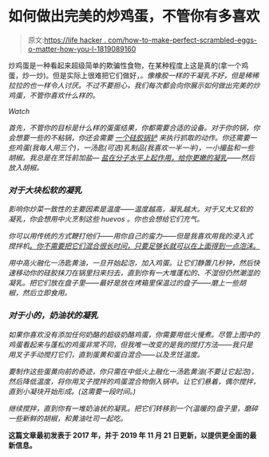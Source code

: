 # 如何做出完美的炒鸡蛋，不管你有多喜欢

> 原文:[https://life hacker . com/how-to-make-perfect-scrambled-eggs-o-matter-how-you-l-1819089160](https://lifehacker.com/how-to-make-perfect-scrambled-eggs-no-matter-how-you-l-1819089160)

炒鸡蛋是一种看起来超级简单的欺骗性食物，在某种程度上这是真的(拿一个鸡蛋，炒一炒)。但是实际上很难把它们做好，*。像橡胶一样的干凝乳不好，但是稀稀拉拉的也一样令人讨厌。不过不要担心，我们每次都会向你展示如何做出完美的炒鸡蛋，不管你喜欢什么样的。*

*Watch*

*首先，不管你的目标是什么样的蛋蛋结果，你都需要合适的设备。对于你的锅，你会想要一些的不粘锅，你还会需要 [一个硅胶锅铲](https://skillet.lifehacker.com/the-three-spatulas-every-kitchen-needs-1800013242) 来执行抓取的动作。你还需要一些鸡蛋(我每人用三个)，一汤匙(可选)乳制品(我喜欢一半一半)，一小撮盐和一些胡椒。我总是在烹饪前加盐— [盐在分子水平上起作用，给你更嫩的凝乳](https://lifehacker.com/salt-scrambled-eggs-15-minutes-before-cooking-for-the-p-1737044156)——然后放入胡椒。*

### ***对于大块松软的凝乳***

*影响你炒菜一致性的主要因素是温度——温度越高，凝乳越大。对于又大又软的凝乳，你会想用中火烹制这些 *huevos* 。你也会想给它们充气。*

*你可以用传统的方式鞭打他们——用你自己的蛮力——但是我喜欢用我的浸入式搅拌机[。你不需要把它们混合很长时间，只要足够长就可以在上面得到一点泡沫。](https://lifehacker.com/make-perfect-soft-scrambled-eggs-with-an-immersion-blen-1783758910)*

*用中高火融化一汤匙黄油，一旦开始起泡，加入鸡蛋。让它们静置几秒钟，然后快速移动你的硅胶抹刀在锅里扫来扫去，直到你有一大堆蓬松的、不湿但仍然潮湿的凝乳。把它们放在盘子里——最好是放在烤箱里保温过的盘子——磨上一些胡椒，然后立即食用。*

### *对于小的，奶油状的凝乳*

*如果你喜欢没有添加任何奶酪的超级奶酪鸡蛋，你需要用低火慢煮。尽管上图中的鸡蛋看起来与蓬松的鸡蛋非常不同，但我唯一改变的是我的搅打方法——我只是用叉子手动搅打它们，直到蛋黄和蛋白混合——以及烹饪温度。*

*要制作这些蛋黄向前的奇迹，你只需在中低火上融化一汤匙黄油(不要让它起泡)，然后降低温度，将你用叉子搅拌的鸡蛋混合物倒入锅中。让它们悬着，偶尔搅拌，直到小凝块开始形成。(这需要一段时间。)*

*继续搅拌，直到你有一堆奶油状的凝乳。把它们转移到一个(温暖的)盘子里，磨碎一些新鲜的胡椒，和黄油吐司一起吃。* 

**这篇文章最初发表于 2017 年，并于 2019 年 11 月 21 日更新，以提供更全面的最新信息。**